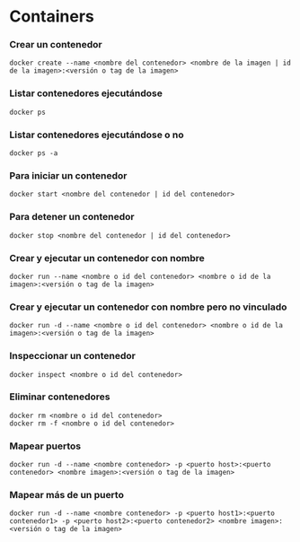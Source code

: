 # Containers

### Crear un contenedor

```
docker create --name <nombre del contenedor> <nombre de la imagen | id de la imagen>:<versión o tag de la imagen>
```

### Listar contenedores ejecutándose

```
docker ps
```

### Listar contenedores ejecutándose o no

```
docker ps -a
```

### Para iniciar un contenedor

```
docker start <nombre del contenedor | id del contenedor>
```

### Para detener un contenedor

```
docker stop <nombre del contenedor | id del contenedor>
```

### Crear y ejecutar un contenedor con nombre

```
docker run --name <nombre o id del contenedor> <nombre o id de la imagen>:<versión o tag de la imagen>
```

### Crear y ejecutar un contenedor con nombre pero no vinculado

```
docker run -d --name <nombre o id del contenedor> <nombre o id de la imagen>:<versión o tag de la imagen>
```

### Inspeccionar un contenedor

```
docker inspect <nombre o id del contenedor>
```

### Eliminar contenedores

```
docker rm <nombre o id del contenedor>
docker rm -f <nombre o id del contenedor>
```

### Mapear puertos

```
docker run -d --name <nombre contenedor> -p <puerto host>:<puerto contenedor> <nombre imagen>:<versión o tag de la imagen>
```

### Mapear más de un puerto

```
docker run -d --name <nombre contenedor> -p <puerto host1>:<puerto contenedor1> -p <puerto host2>:<puerto contenedor2> <nombre imagen>:<versión o tag de la imagen>
```

